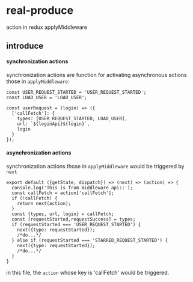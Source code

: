 # real-produce
action in redux applyMiddleware

## introduce

#### synchronization actions 


synchronization actions are function for activating asynchronous actions those in ` applyMiddleware `:

```shell
const USER_REQUEST_STARTED = 'USER_REQUEST_STARTED';
const LOAD_USER = 'LOAD_USER';

const userRequest = (login) => ({
  ['callFetch']: {
    types: [USER_REQUEST_STARTED, LOAD_USER],
    url: `${loginApi}${login}`,
    login
  }
});
```

#### asynchronization actions

synchronization actions those in ` applyMiddleware ` would be triggered by ` next ` 

```shell
export default ({getState, dispatch}) => (next) => (action) => {
  console.log('This is from middleware api::');
  const callFetch = action['callFetch'];
  if (!callFetch) {
    return next(action);
  }
  const {types, url, login} = callFetch;
  const [requestStarted,requestSuccess] = types;
  if (requestStarted === 'USER_REQUEST_STARTED') {
    next({type: requestStarted});
    /*do...*/
  } else if (requestStarted === 'STARRED_REQUEST_STARTED') {
    next({type: requestStarted});
    /*do...*/
  }
}
```

in this file, the `action` whose key is 'callFetch' would be triggered.
